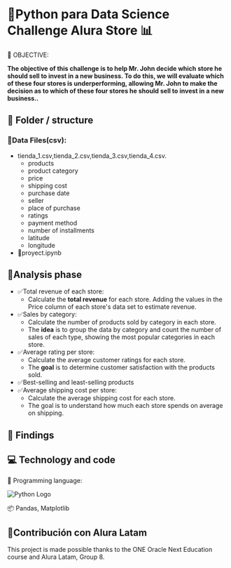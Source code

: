 # 📌Python para Data Science Challenge Alura Store 📊
🎯 OBJECTIVE: 

**The objective of this challenge is to help Mr. John decide which store he should sell to invest in a new business. To do this, we will evaluate which of these four stores is underperforming, allowing Mr. John to make the decision as to which of these four stores he should sell to invest in a new business..**

## 📁 Folder / structure
### 🧾Data Files(csv):
- tienda_1.csv,tienda_2.csv,tienda_3.csv,tienda_4.csv.
  - products
  - product category
  - price
  - shipping cost
  - purchase date
  - seller
  - place of purchase
  - ratings
  - payment method
  - number of installments
  - latitude
  - longitude
- 📓proyect.ipynb

## 📝Analysis phase
  
  - ✅Total revenue of each store:
    - Calculate the **total revenue** for each store. Adding the values ​​in the Price column of each store's data set to estimate revenue.
  - ✅Sales by category:
    - Calculate the number of products sold by category in each store.
    - The **idea** is to group the data by category and count the number of sales of each type, showing the most popular categories in each store.
  - ✅Average rating per store:
    - Calculate the average customer ratings for each store.
    - The **goal** is to determine customer satisfaction with the products sold.
  - ✅Best-selling and least-selling products
  - ✅Average shipping cost per store:
    - Calculate the average shipping cost for each store.
    - The goal is to understand how much each store spends on average on shipping.
  
## 💬 Findings


## 💻 Technology and code
🐍 Programming language: 

![Python Logo](https://www.python.org/static/community_logos/python-logo.png)


📦 Pandas, Matplotlib

## 🤝Contribución con Alura Latam

 This project is made possible thanks to the ONE Oracle Next Education course and Alura Latam, Group 8.
